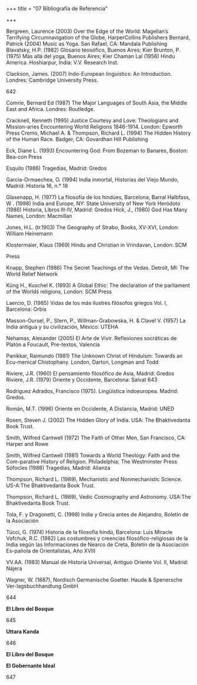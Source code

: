 +++
title = "07 Bibliografia de Referencia"

+++

Bergreen, Laurence \(2003\) Over the Edge of the World: Magellan’s Terrifying Circumnavigation of the Globe, HarperCollins Publishers Bernard, Patrick \(2004\) Music as Yoga. San Rafael, CA: Mandala Publishing Blavatsky, H.P. \(1982\) Glosario teosófico, Buenos Aires; Kier Brunton, P. \(1975\) Más allá del yoga, Buenos Aires; Kier Chaman Lal \(1956\) Hindu America. Hoshiarpur, India: V.V. Research Inst.

Clackson, James. \(2007\) Indo-European linguistics: An Introduction. Londres: Cambridge University Press.

642


Comrie, Bernard Ed \(1987\) The Major Languages of South Asia, the Middle East and Africa. Londres: Routledge.

Cracknell, Kenneth \(1995\) Justice Courtesy and Love: Theologians and Mission-aries Encountering World Religions 1846-1914. London: Epworth Press Cremo, Michael A. & Thompson, Richard L. \(1994\) The Hidden History of the Human Race. Badger, CA: Govardhan Hill Publishing

Eck, Diane L. \(1993\) Encountering God: From Bozeman to Banares, Boston: Bea-con Press

Esquilo \(1986\) Tragedias, Madrid: Gredos

García-Ormaechea, O. \(1994\) India inmortal, Historias del Viejo Mundo, Madrid: Historia 16, n.° 18

Glasenapp, H. \(1977\) La filosofía de los hindúes, Barcelona; Barral Halbfass, W . \(1998\) India and Europe, NY: State University of New York Heródoto \(1986\) Historia, Libros lll-IV, Madrid: Gredos Hick, J., \(1980\) God Has Many Names, London: Macmillan

Jones, H.L. \(tr.1903\) The Geography of Strabo, Books, XV-XVI, London: William Heinemann

Klostermaier, Klaus \(1969\) Hindu and Christian in Vrindavan, London: SCM

Press

Knapp, Stephen \(1986\) The Secret Teachings of the Vedas. Detroit, MI: The World Relief Network

Küng H., Kuschel K. \(1993\) A Global Ethic: The declaration of the parliament of the Worldś religions, London: SCM Press

Laercio, D. \(1985\) Vidas de los más ilustres filósofos griegos Vol. I, Barcelona: Orbis

Masson-Oursel, P., Stern, P., Willman-Grabowska, H. & Clavel V. \(1957\) La India antigua y su civilización, México: UTEHA

Nehamas, Alexander \(2005\) El Arte de Vivir. Reflexiones socráticas de Platón a Foucault, Pre-textos, Valencia

Panikkar, Raimundo \(1981\) The Unknown Christ of Hinduism: Towards an Ecu-menical Chistophany. London, Darton, Longman and Todd

Riviere, J.R. \(1960\) El pensamiento filosófico de Asia, Madrid: Gredos Riviere, J.R. \(1979\) Oriente y Occidente, Barcelona: Salvat 643

Rodríguez Adrados, Francisco \(1975\). Lingüística indoeuropea. Madrid: Gredos.

Román, M.T. \(1996\) Oriente en Occidente, A Distancia, Madrid: UNED

Rosen, Steven J. \(2002\) The Hidden Glory of India. USA: The Bhaktivedanta Book Trust.

Smith, Wilfred Cantwell \(1972\) The Faith of Other Men, San Francisco, CA: Harper and Rowe

Smith, Wilfred Cantwell \(1981\) Towards a World Theology: Faith and the Com-parative History of Religion. Philadelphia; The Westminster Press Sófocles \(1988\) Tragedias, Madrid: Alianza

Thompson, Richard L. \(1989\), Mechanistic and Nonmechanistic Science. US-A:The Bhaktivedanta Book Trust.

Thompson, Richard L. \(1989\), Vedic Cosmography and Astronomy. USA:The Bhaktivedanta Book Trust.

Tola, F. y Dragonetti, C. \(1998\) India y Grecia antes de Alejandro, Boletín de la Asociación

Tücci, G. \(1974\) Historia de la filosofía hindú, Barcelona: Luis Miracle Vofchuk, R.C. \(1982\) Las costumbres y creencias filosófico-religiosas de la India según las Informaciones de Nearco de Creta, Boletín de la Asociación Es-pañola de Orientalistas, Año XVIII

VV.AA. \(1983\) Manual de Historia Universal, Antiguo Oriente Vol. II, Madrid: Nájera

Wagner, W. \(1887\), Nordisch Germanische Goetter. Haude & Spenersche Ver-lagsbuchhandlung GmbH

644

**El Libro del Bosque**

645



**Uttara Kanda**

646



**El Libro del Bosque**

**El Gobernante Ideal**

647

